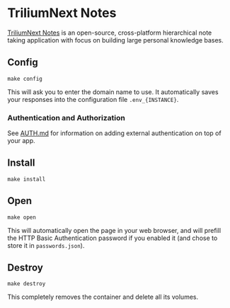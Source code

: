 # TriliumNext Notes

[TriliumNext Notes](https://github.com/TriliumNext/Notes) is an open-source,
cross-platform hierarchical note taking application with focus on building large
personal knowledge bases.

## Config

```
make config
```

This will ask you to enter the domain name to use.
It automatically saves your responses into the configuration file
`.env_{INSTANCE}`.

### Authentication and Authorization

See [AUTH.md](../AUTH.md) for information on adding external authentication on
top of your app.

## Install

```
make install
```

## Open

```
make open
```

This will automatically open the page in your web browser, and will
prefill the HTTP Basic Authentication password if you enabled it
(and chose to store it in `passwords.json`).

## Destroy

```
make destroy
```

This completely removes the container and delete all its volumes.
